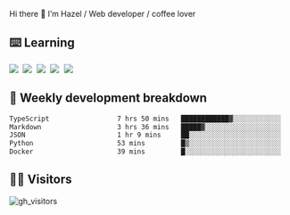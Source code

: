 
Hi there 👋 I’m Hazel / Web developer / coffee lover

## ⌨️ Learning

<samp>
 <a href="https://github.com/vuejs/core"><img src="https://api.iconify.design/logos:vue.svg" /></a>
  <a href="https://github.com/vuejs/core"><img src="https://api.iconify.design/logos:react.svg" /></a>
  <a href="https://github.com/vitejs/vite"><img src="https://api.iconify.design/logos:vitejs.svg" /></a>
  <a href="https://github.com/microsoft/TypeScript"><img src="https://api.iconify.design/logos:typescript-icon.svg" /></a> 
  <a href="https://github.com/unocss/unocss"><img src="https://api.iconify.design/logos:unocss.svg" /></a>
  

</samp>


## 🦀 Weekly development breakdown

<!--START_SECTION:waka-->

```txt
TypeScript                 7 hrs 50 mins   ████████████▓░░░░░░░░░░░░   50.63 %
Markdown                   3 hrs 36 mins   █████▓░░░░░░░░░░░░░░░░░░░   23.32 %
JSON                       1 hr 9 mins     ██░░░░░░░░░░░░░░░░░░░░░░░   07.44 %
Python                     53 mins         █▒░░░░░░░░░░░░░░░░░░░░░░░   05.80 %
Docker                     39 mins         █░░░░░░░░░░░░░░░░░░░░░░░░   04.26 %
```

<!--END_SECTION:waka-->
## 👬🏻 Visitors

![gh_visitors](https://profile-counter.glitch.me/Hazel-Lin/count.svg)

